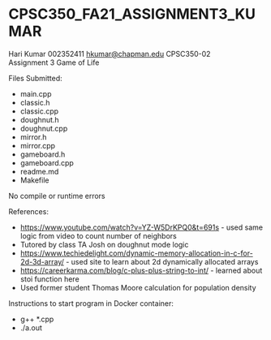 # CPSC350_FA21_ASSIGNMENT3_KUMAR

Hari Kumar
002352411
hkumar@chapman.edu
CPSC350-02  
Assignment 3 Game of Life 

Files Submitted:
- main.cpp
- classic.h
- classic.cpp
- doughnut.h
- doughnut.cpp
- mirror.h
- mirror.cpp
- gameboard.h
- gameboard.cpp
- readme.md
- Makefile

No compile or runtime errors

References:
- https://www.youtube.com/watch?v=YZ-W5DrKPQ0&t=691s - used same logic from video to count number of neighbors
- Tutored by class TA Josh on doughnut mode logic
- https://www.techiedelight.com/dynamic-memory-allocation-in-c-for-2d-3d-array/ - used site to learn about 2d dynamically allocated arrays
- https://careerkarma.com/blog/c-plus-plus-string-to-int/ - learned about stoi function here 
- Used former student Thomas Moore calculation for population density

Instructions to start program in Docker container:

- g++ *.cpp
- ./a.out
